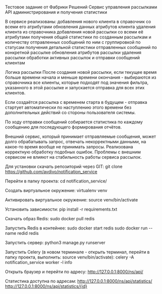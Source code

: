 Тестовое задание от Фабрики Решений
Cервис управления рассылками API администрирования и получения статистики

В сервисе реализованы:
добавления нового клиента в справочник со всеми его атрибутами
обновления данных атрибутов клиента
удаления клиента из справочника
добавления новой рассылки со всеми её атрибутами
получения общей статистики по созданным рассылкам и количеству отправленных сообщений по ним с группировкой по статусам
получения детальной статистики отправленных сообщений по конкретной рассылке
обновления атрибутов рассылки
удаления рассылки
обработки активных рассылок и отправки сообщений клиентам

Логика рассылки
После создания новой рассылки, если текущее время больше времени начала и меньше времени окончания - 
выбираются из справочника все клиенты, которые подходят под значения фильтра, указанного 
в этой рассылке и запускается отправка для всех этих клиентов.

Если создаётся рассылка с временем старта в будущем - 
отправка стартует автоматически по наступлению этого времени без дополнительных действий со стороны 
пользователя системы.

По ходу отправки сообщений собирается статистика по каждому сообщению для последующего 
формирования отчётов.

Внешний сервис, который принимает отправляемые сообщения, может долго обрабатывать запрос, 
отвечать некорректными данными, на какое-то время вообще не принимать запросы. 
Реализована корректную обработку подобных ошибок. 
Проблемы с внешним сервисом не влияют на стабильность работы сервиса рассылок.


Для установки скачать репозиторий через GIT:
git clone https://github.com/avdivo/notification_service

Перейти в папку проекта:
cd notification_service/

Создать виртуальное окружение:
virtualenv venv

Активировать виртуальное окружение:
source venv/bin/activate

Установить зависимости:
pip install -r requirements.txt

Скачать образ Redis:
sudo docker pull redis

Запустить Redis в контейнее:
sudo docker start redis
sudo docker run --name redid redis

Запустить сервер:
python3 manage.py runserver

Запустить Celery 
(в новом терминале - открыть терминал, перейти в папку проекта, выполнить: source venv/bin/activate):
celery -A notification_service worker -l info

Открыть браузер и перейти по адресу:
http://127.0.0.1:8000/ns/api/

Статистика доступна по адресам:
http://127.0.0.1:8000/ns/api/statistics/
http://127.0.0.1:8000/ns/api/statistics/{id}